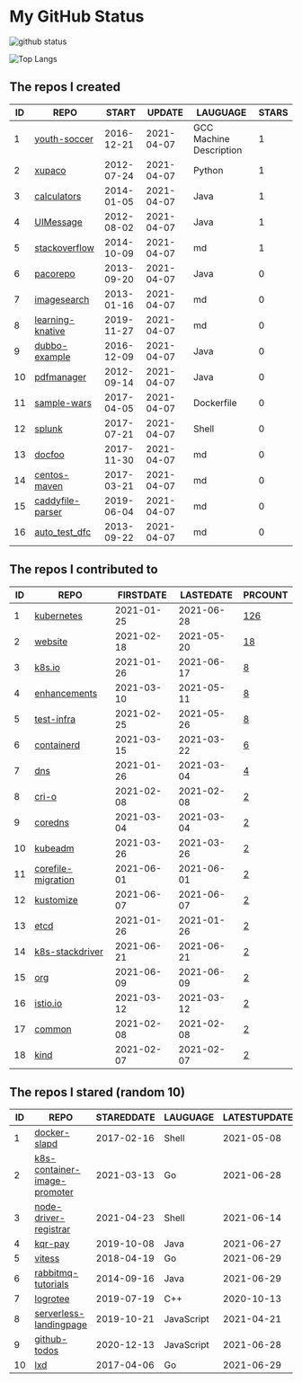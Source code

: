 # My GitHub Status

<img src="https://github-readme-stats-1.yihong0618.vercel.app/api?username=pacoxu&show_icons=true&&&hide_title=true&count_private=true" alt="github status" />

![Top Langs](https://github-readme-stats-1.yihong0618.vercel.app/api/top-langs/?username=pacoxu&layout=compact)

<!--START_SECTION:my_github-->
## The repos I created
| ID |                              REPO                              |   START    |   UPDATE   |        LAUGUAGE         | STARS |
|----|----------------------------------------------------------------|------------|------------|-------------------------|-------|
|  1 | [youth-soccer](https://github.com/pacoxu/youth-soccer)         | 2016-12-21 | 2021-04-07 | GCC Machine Description |     1 |
|  2 | [xupaco](https://github.com/pacoxu/xupaco)                     | 2012-07-24 | 2021-04-07 | Python                  |     1 |
|  3 | [calculators](https://github.com/pacoxu/calculators)           | 2014-01-05 | 2021-04-07 | Java                    |     1 |
|  4 | [UIMessage](https://github.com/pacoxu/UIMessage)               | 2012-08-02 | 2021-04-07 | Java                    |     1 |
|  5 | [stackoverflow](https://github.com/pacoxu/stackoverflow)       | 2014-10-09 | 2021-04-07 | md                      |     1 |
|  6 | [pacorepo](https://github.com/pacoxu/pacorepo)                 | 2013-09-20 | 2021-04-07 | Java                    |     0 |
|  7 | [imagesearch](https://github.com/pacoxu/imagesearch)           | 2013-01-16 | 2021-04-07 | md                      |     0 |
|  8 | [learning-knative](https://github.com/pacoxu/learning-knative) | 2019-11-27 | 2021-04-07 | md                      |     0 |
|  9 | [dubbo-example](https://github.com/pacoxu/dubbo-example)       | 2016-12-09 | 2021-04-07 | Java                    |     0 |
| 10 | [pdfmanager](https://github.com/pacoxu/pdfmanager)             | 2012-09-14 | 2021-04-07 | Java                    |     0 |
| 11 | [sample-wars](https://github.com/pacoxu/sample-wars)           | 2017-04-05 | 2021-04-07 | Dockerfile              |     0 |
| 12 | [splunk](https://github.com/pacoxu/splunk)                     | 2017-07-21 | 2021-04-07 | Shell                   |     0 |
| 13 | [docfoo](https://github.com/pacoxu/docfoo)                     | 2017-11-30 | 2021-04-07 | md                      |     0 |
| 14 | [centos-maven](https://github.com/pacoxu/centos-maven)         | 2017-03-21 | 2021-04-07 | md                      |     0 |
| 15 | [caddyfile-parser](https://github.com/pacoxu/caddyfile-parser) | 2019-06-04 | 2021-04-07 | md                      |     0 |
| 16 | [auto_test_dfc](https://github.com/pacoxu/auto_test_dfc)       | 2013-09-22 | 2021-04-07 | md                      |     0 |

## The repos I contributed to
| ID |                                   REPO                                    | FIRSTDATE  | LASTEDATE  |                                           PRCOUNT                                           |
|----|---------------------------------------------------------------------------|------------|------------|---------------------------------------------------------------------------------------------|
|  1 | [kubernetes](https://github.com/kubernetes/kubernetes)                    | 2021-01-25 | 2021-06-28 | [126](https://github.com/kubernetes/kubernetes/pulls?q=is%3Apr+author%3Apacoxu)             |
|  2 | [website](https://github.com/kubernetes/website)                          | 2021-02-18 | 2021-05-20 | [18](https://github.com/kubernetes/website/pulls?q=is%3Apr+author%3Apacoxu)                 |
|  3 | [k8s.io](https://github.com/kubernetes/k8s.io)                            | 2021-01-26 | 2021-06-17 | [8](https://github.com/kubernetes/k8s.io/pulls?q=is%3Apr+author%3Apacoxu)                   |
|  4 | [enhancements](https://github.com/kubernetes/enhancements)                | 2021-03-10 | 2021-05-11 | [8](https://github.com/kubernetes/enhancements/pulls?q=is%3Apr+author%3Apacoxu)             |
|  5 | [test-infra](https://github.com/kubernetes/test-infra)                    | 2021-02-25 | 2021-05-26 | [8](https://github.com/kubernetes/test-infra/pulls?q=is%3Apr+author%3Apacoxu)               |
|  6 | [containerd](https://github.com/containerd/containerd)                    | 2021-03-15 | 2021-03-22 | [6](https://github.com/containerd/containerd/pulls?q=is%3Apr+author%3Apacoxu)               |
|  7 | [dns](https://github.com/kubernetes/dns)                                  | 2021-01-26 | 2021-03-04 | [4](https://github.com/kubernetes/dns/pulls?q=is%3Apr+author%3Apacoxu)                      |
|  8 | [cri-o](https://github.com/cri-o/cri-o)                                   | 2021-02-08 | 2021-02-08 | [2](https://github.com/cri-o/cri-o/pulls?q=is%3Apr+author%3Apacoxu)                         |
|  9 | [coredns](https://github.com/coredns/coredns)                             | 2021-03-04 | 2021-03-04 | [2](https://github.com/coredns/coredns/pulls?q=is%3Apr+author%3Apacoxu)                     |
| 10 | [kubeadm](https://github.com/kubernetes/kubeadm)                          | 2021-03-26 | 2021-03-26 | [2](https://github.com/kubernetes/kubeadm/pulls?q=is%3Apr+author%3Apacoxu)                  |
| 11 | [corefile-migration](https://github.com/coredns/corefile-migration)       | 2021-06-01 | 2021-06-01 | [2](https://github.com/coredns/corefile-migration/pulls?q=is%3Apr+author%3Apacoxu)          |
| 12 | [kustomize](https://github.com/kubernetes-sigs/kustomize)                 | 2021-06-07 | 2021-06-07 | [2](https://github.com/kubernetes-sigs/kustomize/pulls?q=is%3Apr+author%3Apacoxu)           |
| 13 | [etcd](https://github.com/etcd-io/etcd)                                   | 2021-01-26 | 2021-01-26 | [2](https://github.com/etcd-io/etcd/pulls?q=is%3Apr+author%3Apacoxu)                        |
| 14 | [k8s-stackdriver](https://github.com/GoogleCloudPlatform/k8s-stackdriver) | 2021-06-21 | 2021-06-21 | [2](https://github.com/GoogleCloudPlatform/k8s-stackdriver/pulls?q=is%3Apr+author%3Apacoxu) |
| 15 | [org](https://github.com/kubernetes/org)                                  | 2021-06-09 | 2021-06-09 | [2](https://github.com/kubernetes/org/pulls?q=is%3Apr+author%3Apacoxu)                      |
| 16 | [istio.io](https://github.com/istio/istio.io)                             | 2021-03-12 | 2021-03-12 | [2](https://github.com/istio/istio.io/pulls?q=is%3Apr+author%3Apacoxu)                      |
| 17 | [common](https://github.com/containers/common)                            | 2021-02-08 | 2021-02-08 | [2](https://github.com/containers/common/pulls?q=is%3Apr+author%3Apacoxu)                   |
| 18 | [kind](https://github.com/kubernetes-sigs/kind)                           | 2021-02-07 | 2021-02-07 | [2](https://github.com/kubernetes-sigs/kind/pulls?q=is%3Apr+author%3Apacoxu)                |

## The repos I stared (random 10)
| ID |                                              REPO                                               | STAREDDATE |  LAUGUAGE  | LATESTUPDATE |
|----|-------------------------------------------------------------------------------------------------|------------|------------|--------------|
|  1 | [docker-slapd](https://github.com/nickstenning/docker-slapd)                                    | 2017-02-16 | Shell      | 2021-05-08   |
|  2 | [k8s-container-image-promoter](https://github.com/kubernetes-sigs/k8s-container-image-promoter) | 2021-03-13 | Go         | 2021-06-28   |
|  3 | [node-driver-registrar](https://github.com/kubernetes-csi/node-driver-registrar)                | 2021-04-23 | Shell      | 2021-06-14   |
|  4 | [kqr-pay](https://github.com/markito/kqr-pay)                                                   | 2019-10-08 | Java       | 2021-06-27   |
|  5 | [vitess](https://github.com/vitessio/vitess)                                                    | 2018-04-19 | Go         | 2021-06-29   |
|  6 | [rabbitmq-tutorials](https://github.com/rabbitmq/rabbitmq-tutorials)                            | 2014-09-16 | Java       | 2021-06-29   |
|  7 | [logrotee](https://github.com/singalen/logrotee)                                                | 2019-07-19 | C++        | 2020-10-13   |
|  8 | [serverless-landingpage](https://github.com/phodal/serverless-landingpage)                      | 2019-10-21 | JavaScript | 2021-04-21   |
|  9 | [github-todos](https://github.com/naholyr/github-todos)                                         | 2020-12-13 | JavaScript | 2021-06-28   |
| 10 | [lxd](https://github.com/lxc/lxd)                                                               | 2017-04-06 | Go         | 2021-06-29   |

<!--END_SECTION:my_github-->
